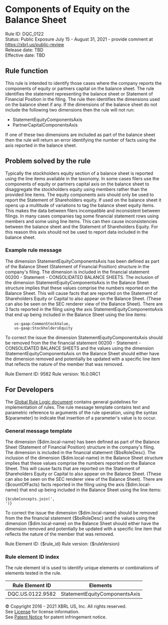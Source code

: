 # Components of Equity on the Balance Sheet  
Rule ID: DQC_0122  
Status: Public Exposure July 15 - August 31, 2021 - provide comment at https://xbrl.us/public-review  
Release date: TBD   
Effective date: TBD  
  
## Rule function
This rule is intended to identify those cases where the company reports the components of equity or partners capital on the balance sheet. The rule identifies the statement representing the balance sheet or Statement of Financial Position in the filing. The rule then identifies the dimensions used on the balance sheet if any. If the dimensions of the balance sheet do not include the following two dimensions then the rule will not run:

*   StatementEquityComponentsAxis
*   PartnerCapitalComponentsAxis

If one of these two dimensions are included as part of the balance sheet then the rule will return an error identifying the number of facts using the axis reported in the balance sheet.

## Problem solved by the rule
Typically the stockholders equity section of a balance sheet is reported using the line items available in the taxonomy.  In some cases filers use the components of equity or partners capital axis on the balance sheet to disaggregate the stockholders equity using members rather than the provided line items. The equity components axis should only be used to report the Statement of Shareholders equity.  If used on the balance sheet it opens up a multitude of variations to tag the balance sheet equity items. This makes the data between filers incompatible and inconsistent between filings. In many cases companies tag some financial statement rows using members and some using line items. This can then cause inconsistencies between the balance sheet and the Statement of Shareholders Equity.  For this reason this axis should not be used to report data included in the balance sheet.

### Example rule message
The dimension StatementEquityComponentsAxis has been defined as part of the Balance Sheet (Statement of Financial Position) structure in the company's filing. The dimension is included in the financial statement  00200 - Statement - CONSOLIDATED BALANCE SHEETS.  The inclusion of the dimension StatementEquityComponentsAxis in the Balance Sheet structure implies that these values comprise the numbers reported on the Balance Sheet.  This will cause facts that are reported on the Statement of Shareholders Equity or Capital to also appear on the Balance Sheet. (These can also be seen on the SEC renderer view of the Balance Sheet). There are 3 facts reported in the filing using the axis StatementEquityComponentsAxis that end up being included in the Balance Sheet using the line items:

        us-gaap:CommonStockValue,
        us-gaap:StockholdersEquity

To correct the issue the dimension StatementEquityComponentsAxis should be removed from the the financial statement  00200 - Statement - CONSOLIDATED BALANCE SHEETS and the values using the dimension StatementEquityComponentsAxis on the Balance Sheet should either have the dimension removed and potentially be updated with a specific line item that reflects the nature of the member that was removed.

Rule Element ID: 9582
Rule version: 16.0.0RC1

## For Developers  
The [Global Rule Logic document](https://github.com/DataQualityCommittee/dqc_us_rules/blob/master/docs/GlobalRuleLogic.md) contains general guidelines for implementation of rules. The rule message template contains text and parametric reference to arguments of the rule operation, using the syntax ${parameter} to indicate that insertion of a parameter's value is to occur.  
  
### General message template  
The dimension {$dim.local-name} has been defined as part of the Balance Sheet (Statement of Financial Position) structure in the company's filing. The dimension is included in the financial statement  {$bsRoleDesc}.  The inclusion of the dimension {$dim.local-name} in the Balance Sheet structure implies that these values comprise the numbers reported on the Balance Sheet.  This will cause facts that are reported on the Statement of Shareholders Equity or Capital to also appear on the Balance Sheet. (These can also be seen on the SEC renderer view of the Balance Sheet). There are {$countOfFacts} facts reported in the filing using the axis {$dim.local-name} that end up being included in the Balance Sheet using the line items:

	{$cubeConcepts.join(',
	')}

To correct the issue the dimension {$dim.local-name} should be removed from the the financial statement  {$bsRoleDesc} and the values using the dimension {$dim.local-name} on the Balance Sheet should either have the dimension removed and potentially be updated with a specific line item that reflects the nature of the member that was removed.

Rule Element ID: {$rule_id}
Rule version: {$ruleVersion}
  
### Rule element ID index  
The rule element id is used to identify unique elements or combinations of elements tested in the rule.

|Rule Element ID|Elements|
|--- |--- |
|DQC.US.0122.9582|StatementEquityComponentsAxis|
  
© Copyright 2016 - 2021 XBRL US, Inc. All rights reserved.   
See [License](https://xbrl.us/dqc-license) for license information.  
See [Patent Notice](https://xbrl.us/dqc-patent) for patent infringement notice.  